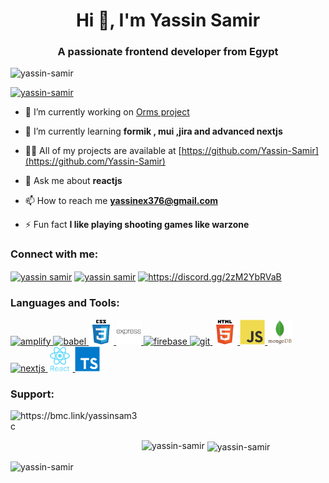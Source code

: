 <h1 align="center">Hi 👋, I'm Yassin Samir</h1>
<h3 align="center">A passionate frontend developer from Egypt</h3>

<p align="left"> <img src="https://komarev.com/ghpvc/?username=yassin-samir&label=Profile%20views&color=0e75b6&style=flat" alt="yassin-samir" /> </p>

<p align="left"> <a href="https://github.com/ryo-ma/github-profile-trophy"><img src="https://github-profile-trophy.vercel.app/?username=yassin-samir" alt="yassin-samir" /></a> </p>

- 🔭 I’m currently working on [Orms project](https://orms.d3obp1jyygfl19.amplifyapp.com/)

- 🌱 I’m currently learning **formik , mui ,jira and advanced nextjs**

- 👨‍💻 All of my projects are available at [https://github.com/Yassin-Samir](https://github.com/Yassin-Samir)

- 💬 Ask me about **reactjs**

- 📫 How to reach me **yassinex376@gmail.com**

- ⚡ Fun fact **I like playing shooting games like warzone**

<h3 align="left">Connect with me:</h3>
<p align="left">
<a href="https://linkedin.com/in/yassin samir" target="blank"><img align="center" src="https://raw.githubusercontent.com/rahuldkjain/github-profile-readme-generator/master/src/images/icons/Social/linked-in-alt.svg" alt="yassin samir" height="30" width="40" /></a>
<a href="https://stackoverflow.com/users/yassin samir" target="blank"><img align="center" src="https://raw.githubusercontent.com/rahuldkjain/github-profile-readme-generator/master/src/images/icons/Social/stack-overflow.svg" alt="yassin samir" height="30" width="40" /></a>
<a href="https://discord.gg/https://discord.gg/2zM2YbRVaB" target="blank"><img align="center" src="https://raw.githubusercontent.com/rahuldkjain/github-profile-readme-generator/master/src/images/icons/Social/discord.svg" alt="https://discord.gg/2zM2YbRVaB" height="30" width="40" /></a>
</p>

<h3 align="left">Languages and Tools:</h3>
<p align="left"> <a href="https://aws.amazon.com/amplify/" target="_blank" rel="noreferrer"> <img src="https://docs.amplify.aws/assets/logo-dark.svg" alt="amplify" width="40" height="40"/> </a> <a href="https://babeljs.io/" target="_blank" rel="noreferrer"> <img src="https://www.vectorlogo.zone/logos/babeljs/babeljs-icon.svg" alt="babel" width="40" height="40"/> </a> <a href="https://www.w3schools.com/css/" target="_blank" rel="noreferrer"> <img src="https://raw.githubusercontent.com/devicons/devicon/master/icons/css3/css3-original-wordmark.svg" alt="css3" width="40" height="40"/> </a> <a href="https://expressjs.com" target="_blank" rel="noreferrer"> <img src="https://raw.githubusercontent.com/devicons/devicon/master/icons/express/express-original-wordmark.svg" alt="express" width="40" height="40"/> </a> <a href="https://firebase.google.com/" target="_blank" rel="noreferrer"> <img src="https://www.vectorlogo.zone/logos/firebase/firebase-icon.svg" alt="firebase" width="40" height="40"/> </a> <a href="https://git-scm.com/" target="_blank" rel="noreferrer"> <img src="https://www.vectorlogo.zone/logos/git-scm/git-scm-icon.svg" alt="git" width="40" height="40"/> </a> <a href="https://www.w3.org/html/" target="_blank" rel="noreferrer"> <img src="https://raw.githubusercontent.com/devicons/devicon/master/icons/html5/html5-original-wordmark.svg" alt="html5" width="40" height="40"/> </a> <a href="https://developer.mozilla.org/en-US/docs/Web/JavaScript" target="_blank" rel="noreferrer"> <img src="https://raw.githubusercontent.com/devicons/devicon/master/icons/javascript/javascript-original.svg" alt="javascript" width="40" height="40"/> </a> <a href="https://www.mongodb.com/" target="_blank" rel="noreferrer"> <img src="https://raw.githubusercontent.com/devicons/devicon/master/icons/mongodb/mongodb-original-wordmark.svg" alt="mongodb" width="40" height="40"/> </a> <a href="https://nextjs.org/" target="_blank" rel="noreferrer"> <img src="https://cdn.worldvectorlogo.com/logos/nextjs-2.svg" alt="nextjs" width="40" height="40"/> </a> <a href="https://reactjs.org/" target="_blank" rel="noreferrer"> <img src="https://raw.githubusercontent.com/devicons/devicon/master/icons/react/react-original-wordmark.svg" alt="react" width="40" height="40"/> </a> <a href="https://www.typescriptlang.org/" target="_blank" rel="noreferrer"> <img src="https://raw.githubusercontent.com/devicons/devicon/master/icons/typescript/typescript-original.svg" alt="typescript" width="40" height="40"/> </a> </p>

<h3 align="left">Support:</h3>
<p><a href="https://ko-fi.com/https://bmc.link/yassinsam3c"> <img align="left" src="https://cdn.ko-fi.com/cdn/kofi3.png?v=3" height="50" width="210" alt="https://bmc.link/yassinsam3c" /></a></p><br><br>

<p><img align="left" src="https://github-readme-stats.vercel.app/api/top-langs?username=yassin-samir&show_icons=true&locale=en&layout=compact" alt="yassin-samir" /></p>

<p>&nbsp;<img align="center" src="https://github-readme-stats.vercel.app/api?username=yassin-samir&show_icons=true&locale=en" alt="yassin-samir" /></p>

<p><img align="center" src="https://github-readme-streak-stats.herokuapp.com/?user=yassin-samir&" alt="yassin-samir" /></p>
